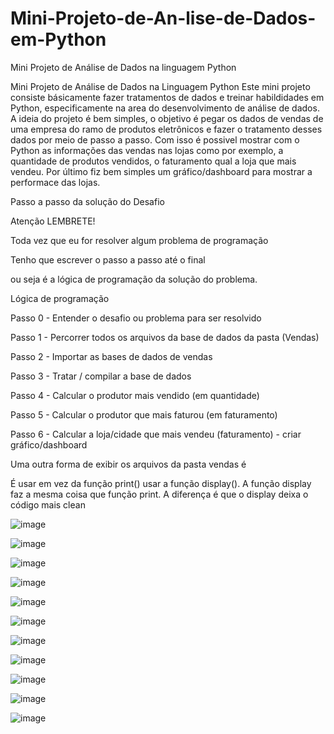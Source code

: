 # Mini-Projeto-de-An-lise-de-Dados-em-Python
Mini Projeto de Análise de Dados na linguagem Python

Mini Projeto de Análise de Dados na Linguagem Python Este mini projeto consiste básicamente fazer tratamentos de dados e treinar habildidades em Python, especificamente na area do desenvolvimento de análise de dados. A ideia do projeto é bem simples, o objetivo é pegar os dados de vendas de uma empresa do ramo de produtos eletrônicos e fazer o tratamento desses dados por meio de passo a passo. Com isso é possivel mostrar com o Python as informações das vendas nas lojas como por exemplo, a quantidade de produtos vendidos, o faturamento qual a loja que mais vendeu. Por último fiz bem simples um gráfico/dashboard para mostrar a performace das lojas.

Passo a passo da solução do Desafio

Atenção LEMBRETE!

Toda vez que eu for resolver algum problema de programação

Tenho que escrever o passo a passo até o final

ou seja é a lógica de programação da solução do problema.

Lógica de programação

Passo 0 - Entender o desafio ou problema para ser resolvido

Passo 1 - Percorrer todos os arquivos da base de dados da pasta (Vendas)

Passo 2 - Importar as bases de dados de vendas

Passo 3 - Tratar / compilar a base de dados

Passo 4 - Calcular o produtor mais vendido (em quantidade)

Passo 5 - Calcular o produtor que mais faturou (em faturamento)

Passo 6 - Calcular a loja/cidade que mais vendeu (faturamento) - criar gráfico/dashboard

Uma outra forma de exibir os arquivos da pasta vendas é

É usar em vez da função print() usar a função display(). A função display faz a mesma coisa que função print. A diferença é que o display deixa o código mais clean



![image](https://user-images.githubusercontent.com/84928607/232652172-1e62fd1d-49bf-456a-86eb-8fcd87427d0c.png)


![image](https://user-images.githubusercontent.com/84928607/232652313-00bcf92b-9193-4217-b9b0-de311ab7e548.png)


![image](https://user-images.githubusercontent.com/84928607/232652980-1c58cfd2-0596-4567-8a8b-c89789aa03f5.png)


![image](https://user-images.githubusercontent.com/84928607/232653089-203c19a4-7070-4ca0-95de-2b3ad0e41b06.png)


![image](https://user-images.githubusercontent.com/84928607/232653299-3f5dfd30-1927-4bb6-b8c3-277f00ec3c61.png)


![image](https://user-images.githubusercontent.com/84928607/232653458-4688b6f7-20b2-4059-8cd1-4c165af80bf5.png)


![image](https://user-images.githubusercontent.com/84928607/232653576-963829ee-9a03-436f-b807-1c1c4e6bdbea.png)


![image](https://user-images.githubusercontent.com/84928607/232653656-d7591c0c-28ac-493e-9106-924ccf398a95.png)


![image](https://user-images.githubusercontent.com/84928607/232654049-c8c03d44-a9c9-4345-9496-6638e081322c.png)


![image](https://user-images.githubusercontent.com/84928607/232654161-a3d4d02e-f67a-4b83-8fb5-8b375c4c9098.png)


![image](https://user-images.githubusercontent.com/84928607/232654302-539ee000-91c7-4fb8-947f-a0b086f1199f.png)
